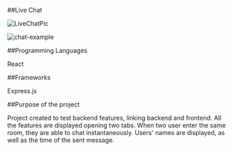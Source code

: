 ##Live Chat

![LiveChatPic](https://user-images.githubusercontent.com/91989821/148571298-81c100d0-583c-4ea5-ba5a-25464c1c09c0.png)

![chat-example](https://user-images.githubusercontent.com/91989821/148572043-9bd5d48f-06df-4753-a626-67bd6e85e9a6.png)


##Programming Languages

React

##Frameworks

Express.js

##Purpose of the project

Project created to test backend features, linking backend and frontend.
All the features are displayed opening two tabs.
When two user enter the same room, they are able to chat instantaneously. 
Users' names are displayed, as well as the time of the sent message.

